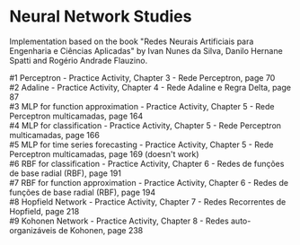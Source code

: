 # Neural Network Studies

Implementation based on the book "Redes Neurais Artificiais para Engenharia e Ciências Aplicadas" by Ivan Nunes da Silva, Danilo Hernane Spatti and Rogério Andrade Flauzino.

#1 Perceptron - Practice Activity, Chapter 3 - Rede Perceptron, page 70 <br>
#2 Adaline - Practice Activity, Chapter 4 - Rede Adaline e Regra Delta, page 87 <br>
#3 MLP for function approximation - Practice Activity, Chapter 5 - Rede Perceptron multicamadas, page 164 <br>
#4 MLP for classification - Practice Activity, Chapter 5 - Rede Perceptron multicamadas, page 166 <br>
#5 MLP for time series forecasting - Practice Activity, Chapter 5 - Rede Perceptron multicamadas, page 169 (doesn't work) <br>
#6 RBF for classification - Practice Activity, Chapter 6 - Redes de funções de base radial (RBF), page 191 <br>
#7 RBF for function approximation - Practice Activity, Chapter 6 - Redes de funções de base radial (RBF), page 194 <br>
#8 Hopfield Network - Practice Activity, Chapter 7 - Redes Recorrentes de Hopfield, page 218 <br>
#9 Kohonen Network - Practice Activity, Chapter 8 - Redes auto-organizáveis de Kohonen, page 238
